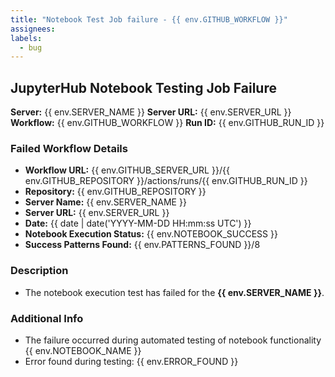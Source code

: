 ```yaml
---
title: "Notebook Test Job failure - {{ env.GITHUB_WORKFLOW }}"
assignees:
labels:
  - bug
---
```


## JupyterHub Notebook Testing Job Failure

**Server:** {{ env.SERVER_NAME }}
**Server URL:** {{ env.SERVER_URL }}
**Workflow:** {{ env.GITHUB_WORKFLOW }}
**Run ID:** {{ env.GITHUB_RUN_ID }}

### Failed Workflow Details
- **Workflow URL:** {{ env.GITHUB_SERVER_URL }}/{{ env.GITHUB_REPOSITORY }}/actions/runs/{{ env.GITHUB_RUN_ID }}
- **Repository:** {{ env.GITHUB_REPOSITORY }}
- **Server Name:** {{ env.SERVER_NAME }}
- **Server URL:** {{ env.SERVER_URL }}
- **Date:** {{ date | date('YYYY-MM-DD HH:mm:ss UTC') }}
- **Notebook Execution Status:** {{ env.NOTEBOOK_SUCCESS }}
- **Success Patterns Found:** {{ env.PATTERNS_FOUND }}/8

### Description

- The notebook execution test has failed for the **{{ env.SERVER_NAME }}**.

### Additional Info
- The failure occurred during automated testing of notebook functionality {{ env.NOTEBOOK_NAME }}
- Error found during testing: {{ env.ERROR_FOUND }}